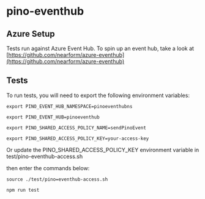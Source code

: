 # pino-eventhub

## Azure Setup 

Tests run against Azure Event Hub.  To spin up an event hub, take a look at [https://github.com/nearform/azure-eventhub](https://github.com/nearform/azure-eventhub)

## Tests

To run tests, you will need to export the following environment variables:

```
export PINO_EVENT_HUB_NAMESPACE=pinoeventhubns

export PINO_EVENT_HUB=pinoeventhub

export PINO_SHARED_ACCESS_POLICY_NAME=sendPinoEvent

export PINO_SHARED_ACCESS_POLICY_KEY=your-access-key
```


Or update the PINO_SHARED_ACCESS_POLICY_KEY environment variable in test/pino-eventhub-access.sh

then enter the commands below:

``` 
source ./test/pino=eventhub-access.sh 

npm run test 
```
